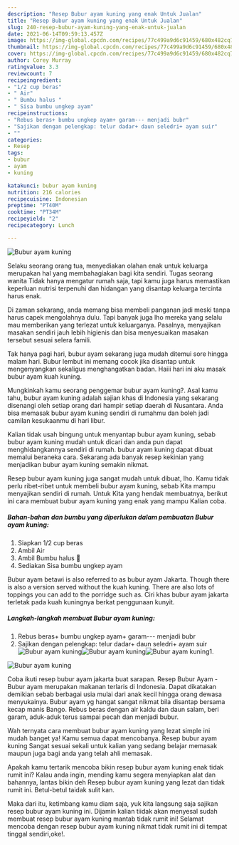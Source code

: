 ```yaml
---
description: "Resep Bubur ayam kuning yang enak Untuk Jualan"
title: "Resep Bubur ayam kuning yang enak Untuk Jualan"
slug: 240-resep-bubur-ayam-kuning-yang-enak-untuk-jualan
date: 2021-06-14T09:59:13.457Z
image: https://img-global.cpcdn.com/recipes/77c499a9d6c91459/680x482cq70/bubur-ayam-kuning-foto-resep-utama.jpg
thumbnail: https://img-global.cpcdn.com/recipes/77c499a9d6c91459/680x482cq70/bubur-ayam-kuning-foto-resep-utama.jpg
cover: https://img-global.cpcdn.com/recipes/77c499a9d6c91459/680x482cq70/bubur-ayam-kuning-foto-resep-utama.jpg
author: Corey Murray
ratingvalue: 3.3
reviewcount: 7
recipeingredient:
- "1/2 cup beras"
- " Air"
- " Bumbu halus "
- " Sisa bumbu ungkep ayam"
recipeinstructions:
- "Rebus beras+ bumbu ungkep ayam+ garam--- menjadi bubr"
- "Sajikan dengan pelengkap: telur dadar+ daun seledri+ ayam suir"
- ""
categories:
- Resep
tags:
- bubur
- ayam
- kuning

katakunci: bubur ayam kuning 
nutrition: 216 calories
recipecuisine: Indonesian
preptime: "PT40M"
cooktime: "PT34M"
recipeyield: "2"
recipecategory: Lunch

---
```



![Bubur ayam kuning](https://img-global.cpcdn.com/recipes/77c499a9d6c91459/680x482cq70/bubur-ayam-kuning-foto-resep-utama.jpg)

Selaku seorang orang tua, menyediakan olahan enak untuk keluarga merupakan hal yang membahagiakan bagi kita sendiri. Tugas seorang  wanita Tidak hanya mengatur rumah saja, tapi kamu juga harus memastikan keperluan nutrisi terpenuhi dan hidangan yang disantap keluarga tercinta harus enak.

Di zaman  sekarang, anda memang bisa membeli panganan jadi meski tanpa harus capek mengolahnya dulu. Tapi banyak juga lho mereka yang selalu mau memberikan yang terlezat untuk keluarganya. Pasalnya, menyajikan masakan sendiri jauh lebih higienis dan bisa menyesuaikan masakan tersebut sesuai selera famili. 

Tak hanya pagi hari, bubur ayam sekarang juga mudah ditemui sore hingga malam hari. Bubur lembut ini memang cocok jika disantap untuk mengenyangkan sekaligus menghangatkan badan. Haiii hari ini aku masak bubur ayam kuah kuning.

Mungkinkah kamu seorang penggemar bubur ayam kuning?. Asal kamu tahu, bubur ayam kuning adalah sajian khas di Indonesia yang sekarang disenangi oleh setiap orang dari hampir setiap daerah di Nusantara. Anda bisa memasak bubur ayam kuning sendiri di rumahmu dan boleh jadi camilan kesukaanmu di hari libur.

Kalian tidak usah bingung untuk menyantap bubur ayam kuning, sebab bubur ayam kuning mudah untuk dicari dan anda pun dapat menghidangkannya sendiri di rumah. bubur ayam kuning dapat dibuat memalui beraneka cara. Sekarang ada banyak resep kekinian yang menjadikan bubur ayam kuning semakin nikmat.

Resep bubur ayam kuning juga sangat mudah untuk dibuat, lho. Kamu tidak perlu ribet-ribet untuk membeli bubur ayam kuning, sebab Kita mampu menyajikan sendiri di rumah. Untuk Kita yang hendak membuatnya, berikut ini cara membuat bubur ayam kuning yang enak yang mampu Kalian coba.

<!--inarticleads1-->

##### Bahan-bahan dan bumbu yang diperlukan dalam pembuatan Bubur ayam kuning:

1. Siapkan 1/2 cup beras
1. Ambil  Air
1. Ambil  Bumbu halus 🌿
1. Sediakan  Sisa bumbu ungkep ayam


Bubur ayam betawi is also referred to as bubur ayam Jakarta. Though there is also a version served without the kuah kuning. There are also lots of toppings you can add to the porridge such as. Ciri khas bubur ayam jakarta terletak pada kuah kuningnya berkat penggunaan kunyit. 

<!--inarticleads2-->

##### Langkah-langkah membuat Bubur ayam kuning:

1. Rebus beras+ bumbu ungkep ayam+ garam--- menjadi bubr
1. Sajikan dengan pelengkap: telur dadar+ daun seledri+ ayam suir
<img src="https://img-global.cpcdn.com/steps/1214955fbde9b6dc/160x128cq70/bubur-ayam-kuning-langkah-memasak-2-foto.jpg" alt="Bubur ayam kuning"><img src="https://img-global.cpcdn.com/steps/3ec2368e439c9b27/160x128cq70/bubur-ayam-kuning-langkah-memasak-2-foto.jpg" alt="Bubur ayam kuning"><img src="https://img-global.cpcdn.com/steps/d93f1090a79ebc42/160x128cq70/bubur-ayam-kuning-langkah-memasak-2-foto.jpg" alt="Bubur ayam kuning">1. 
<img src="https://img-global.cpcdn.com/steps/eabf510222c31118/160x128cq70/bubur-ayam-kuning-langkah-memasak-3-foto.jpg" alt="Bubur ayam kuning">

Coba ikuti resep bubur ayam jakarta buat sarapan. Resep Bubur Ayam - Bubur ayam merupakan makanan terlaris di Indonesia. Dapat dikatakan demikian sebab berbagai usia mulai dari anak kecil hingga orang dewasa menyukainya. Bubur ayam yg hangat sangat nikmat bila disantap bersama kecap manis Bango. Rebus beras dengan air kaldu dan daun salam, beri garam, aduk-aduk terus sampai pecah dan menjadi bubur. 

Wah ternyata cara membuat bubur ayam kuning yang lezat simple ini mudah banget ya! Kamu semua dapat mencobanya. Resep bubur ayam kuning Sangat sesuai sekali untuk kalian yang sedang belajar memasak maupun juga bagi anda yang telah ahli memasak.

Apakah kamu tertarik mencoba bikin resep bubur ayam kuning enak tidak rumit ini? Kalau anda ingin, mending kamu segera menyiapkan alat dan bahannya, lantas bikin deh Resep bubur ayam kuning yang lezat dan tidak rumit ini. Betul-betul taidak sulit kan. 

Maka dari itu, ketimbang kamu diam saja, yuk kita langsung saja sajikan resep bubur ayam kuning ini. Dijamin kalian tiidak akan menyesal sudah membuat resep bubur ayam kuning mantab tidak rumit ini! Selamat mencoba dengan resep bubur ayam kuning nikmat tidak rumit ini di tempat tinggal sendiri,oke!.

